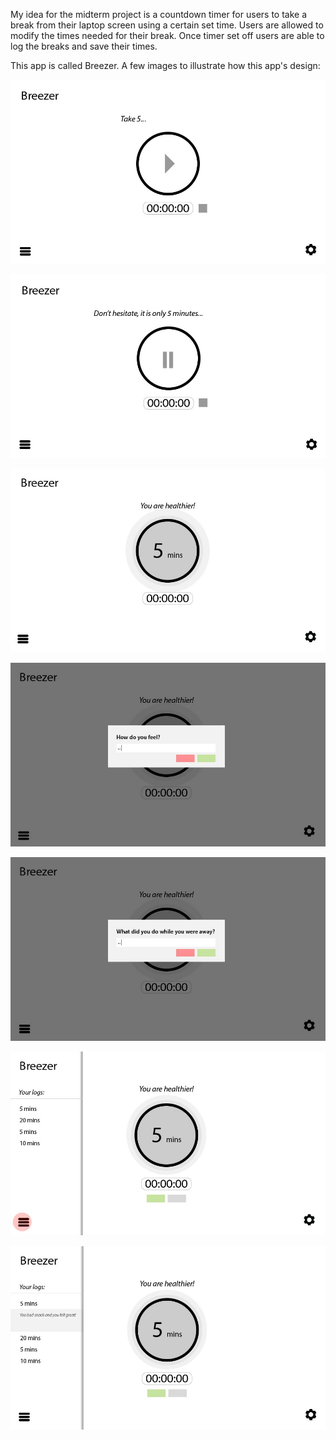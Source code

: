 My idea for the midterm project is a countdown timer for users to take a break from their
laptop screen using a certain set time. Users are allowed to modify the times needed for
their break. Once timer set off users are able to log the breaks and save their times. 

This app is called Breezer. 
A few images to illustrate how this app's design:
<p><a href="" target="_blank">
<img src="https://github.com/hannahabdul/js-fall-2014/blob/master/assets/images/js-midterm-screens-01.jpg" alt="screen shot" title="Screenshot 1" style="max-width:100%;"></a></p>

<p><a href="" target="_blank">
<img src="https://github.com/hannahabdul/js-fall-2014/blob/master/assets/images/js-midterm-screens-02.jpg" alt="screen shot" title="Screenshot 2" style="max-width:100%;"></a></p>

<p><a href="" target="_blank">
<img src="https://github.com/hannahabdul/js-fall-2014/blob/master/assets/images/js-midterm-screens-03.jpg" alt="screen shot" title="Screenshot 3" style="max-width:100%;"></a></p>

<p><a href="" target="_blank">
<img src="https://github.com/hannahabdul/js-fall-2014/blob/master/assets/images/js-midterm-screens-04.jpg" alt="screen shot" title="Screenshot 4" style="max-width:100%;"></a></p>

<p><a href="" target="_blank">
<img src="https://github.com/hannahabdul/js-fall-2014/blob/master/assets/images/js-midterm-screens-05.jpg" alt="screen shot" title="Screenshot 5" style="max-width:100%;"></a></p>

<p><a href="" target="_blank">
<img src="https://github.com/hannahabdul/js-fall-2014/blob/master/assets/images/js-midterm-screens-06.jpg" alt="screen shot" title="Screenshot 6" style="max-width:100%;"></a></p>

<p><a href="" target="_blank">
<img src="https://github.com/hannahabdul/js-fall-2014/blob/master/assets/images/js-midterm-screens-07.jpg" alt="screen shot" title="Screenshot 7" style="max-width:100%;"></a></p>



